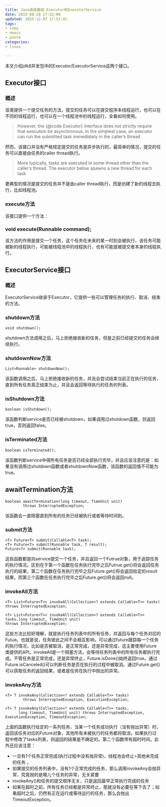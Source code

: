 ```yaml
---
title: Java高级基础 Executor和ExecutorService
date: 2015-08-28 17:52:00
updated: 2015-12-07 17:53:41
tags: 
- copy
- emacs
- paste
categories: 
- linux

---
```

本文介绍jdk8并发包中的Executor/ExecutorService这两个接口。

## Executor接口

### 概述

该类提供一个提交任务的方法，提交的任务可以在提交程序本线程运行，也可以在不同的线程运行，也可以在一个线程池中的线程运行，全看如何使用。

> However, the {@code Executor} interface does not strictly require that
> execution be asynchronous. In the simplest case, an executor can run
> the submitted task immediately in the caller’s thread

然而，该接口并没有严格规定提交的任务是异步执行的，最简单的情况，提交的任务可以直接由任务的caller thread执行。

> More typically, tasks are executed in some thread other than the
> caller’s thread. The executor below spawns a new thread for each task


<!--more-->


更典型的情况是提交的任务并不是由caller thread执行，而是创建了新的线程去执行，比如线程池。

### execute方法

该接口提供一个方法：

### void execute(Runnable command);

该方法的作用是提交一个任务，这个任务在未来的某一时刻会被执行，该任务可能被新的线程执行，可能被线程池中的线程执行，也有可能就被提交者本身的线程执行。

## ExecutorService接口

### 概述

ExecutorService继承于Executor，它提供一些可以管理任务的执行、取消、结束的方法。

### shutdown方法

    void shutdown();

shutdown方法调用之后，马上拒绝接收新的任务，但是之前已经提交的任务会继续执行。

### shutdownNow方法

    List<Runnable> shutdownNow();

该函数调用之后，马上拒绝接收新的任务，并且会尝试结束当前正在执行的任务，直到所有任务真正结束为止，并且会返回等待执行的任务的列表。

### isShutdown方法

    boolean isShutdown();

该函数判断service是否已经被shutdown，如果调用过shutdown函数，则返回true，否则返回false。

### isTerminated方法

    boolean isTerminated();

该函数判断service中得所有任务是否已经全部执行完毕，并且应该注意的是：如果没有调用过shutdown函数或者shutdownNow函数，该函数的返回值不可能为true。

## awaitTermination方法

    boolean awaitTermination(long timeout, TimeUnit unit)
            throws InterruptedException;

该函数会一直阻塞直到所有的任务已经被执行或者等待时间到。

### submit方法

    <T> Future<T> submit(Callable<T> task);
    <T> Future<T> submit(Runnable task, T result);
    Future<?> submit(Runnable task);

这些函数都是向service提交一个任务，并且返回一个Futrue对象，用于追踪任务的执行情况。区别在于第一个函数在任务执行完毕之后Futrue.get()将会返回任务执行的结果，第二个函数在任务执行完毕之后Future.get()将会返回给定的result结果，而第三个函数在任务执行完毕之后Future.get()将会返回null。

### invokeAll方法

    <T> List<Future<T>> invokeAll(Collection<? extends Callable<T>> tasks) throws InterruptedException;
    
    <T> List<Future<T>> invokeAll(Collection<? extends Callable<T>> tasks,long timeout, TimeUnit unit)
    throws InterruptedException;

这些方法比较好理解，就是执行任务列表中的所有任务，并返回与每个任务对应的Futue。也就是说，任务彼此之间不会相互影响，可以通过future跟踪每一个任务的执行情况，比如是否被取消，是正常完成，还是异常完成，这主要使用Future类提供的API。invokeAll是一个阻塞方法，会等待任务列表中的所有任务都执行完成。不管任务是正常完成，还是异常终止，Future.isDone()始终返回true。通过
Future.isCanceled()可以判断任务是否在执行的过程中被取消。通过Future.get()可以获取任务的返回结果，或者是任务在执行中抛出的异常。

### invokeAny方法

    <T> T invokeAny(Collection<? extends Callable<T>> tasks)
            throws InterruptedException, ExecutionException;
    
    <T> T invokeAny(Collection<? extends Callable<T>> tasks,
          long timeout, TimeUnit unit) throws InterruptedException, ExecutionException, TimeoutException;

上面的函数执行给定的一系列任务，当某一个任务成功执行（没有抛出异常）时，返回该任务对应的Future对象，其他所有未被执行的任务都将取消。如果执行过程中修改了tasks列表，则返回的结果是不确定的。第二个函数带有超时时间。此外还应该注意：

- 一旦有1个任务正常完成(执行过程中没有抛异常)，线程池会终止>其他未完成的任务 。
- 如果提交的任务列表中，没有1个正常完成的任务，那么调用invokeAny会抛异常，究竟抛的是哪儿个任务的异常，无关紧要
- invokeAny()和任务的提交顺序无关，只是返回最早正常执行完成的任务
- 如果在超时之前，所有任务已经都是异常终止，那就没有必要在等下去了；如果超时之后，仍然有正在运行或等待运行的任务，那么会抛出TimeoutException。

